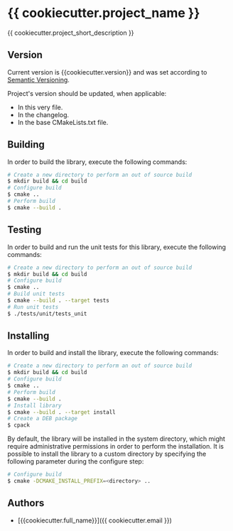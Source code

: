 # {{ cookiecutter.project_name }}

{{ cookiecutter.project_short_description }}

## Version

Current version is {{cookiecutter.version}} and was set according to [Semantic Versioning](https://semver.org/spec/v2.0.0.html).

Project's version should be updated, when applicable:

- In this very file.
- In the changelog.
- In the base CMakeLists.txt file.

## Building

In order to build the library, execute the following commands:

```bash
# Create a new directory to perform an out of source build
$ mkdir build && cd build
# Configure build
$ cmake ..
# Perform build
$ cmake --build .
```

## Testing

In order to build and run the unit tests for this library, execute the following commands:

```bash
# Create a new directory to perform an out of source build
$ mkdir build && cd build
# Configure build
$ cmake ..
# Build unit tests
$ cmake --build . --target tests
# Run unit tests
$ ./tests/unit/tests_unit
```

## Installing

In order to build and install the library, execute the following commands:

```bash
# Create a new directory to perform an out of source build
$ mkdir build && cd build
# Configure build
$ cmake ..
# Perform build
$ cmake --build .
# Install library
$ cmake --build . --target install
# Create a DEB package
$ cpack
```

By default, the library will be installed in the system directory, which might require
administrative permissions in order to perform the installation. It is possible to install the
library to a custom directory by specifying the following parameter during the configure step:

```bash
# Configure build
$ cmake -DCMAKE_INSTALL_PREFIX=<directory> ..
```

## Authors

- [{{cookiecutter.full_name}}]({{ cookiecutter.email }})
